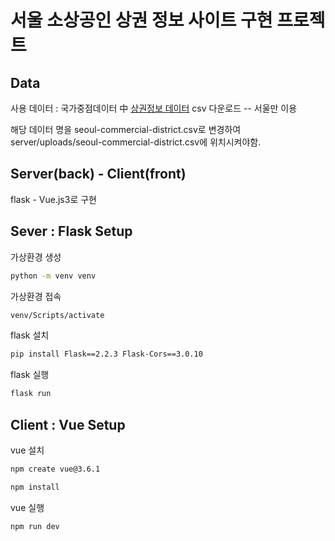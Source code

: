 # 서울 소상공인 상권 정보 사이트 구현 프로젝트

## Data
사용 데이터 : 국가중점데이터 中 [상권정보 데이터](https://www.data.go.kr/data/15083033/fileData.do) csv 다운로드 -- 서울만 이용

해당 데이터 명을 seoul-commercial-district.csv로 변경하여 server/uploads/seoul-commercial-district.csv에 위치시켜야함.

## Server(back) - Client(front)

flask - Vue.js3로 구현

## Sever : Flask Setup


가상환경 생성
```sh
python -m venv venv
```
가상환경 접속
```sh
venv/Scripts/activate
```

flask 설치
```sh
pip install Flask==2.2.3 Flask-Cors==3.0.10
```
flask 실행
```sh
flask run
```



## Client : Vue Setup

vue 설치
```sh
npm create vue@3.6.1
```
```sh
npm install
```
vue 실행
```sh
npm run dev
```

